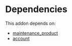 # Dependencies

This addon depends on:

- [maintenance_product](../../../../odoo-bringout-oca-maintenance-maintenance_product)
- [account](../../../../../oca-ocb-accounting/odoo-bringout-oca-ocb-account)
